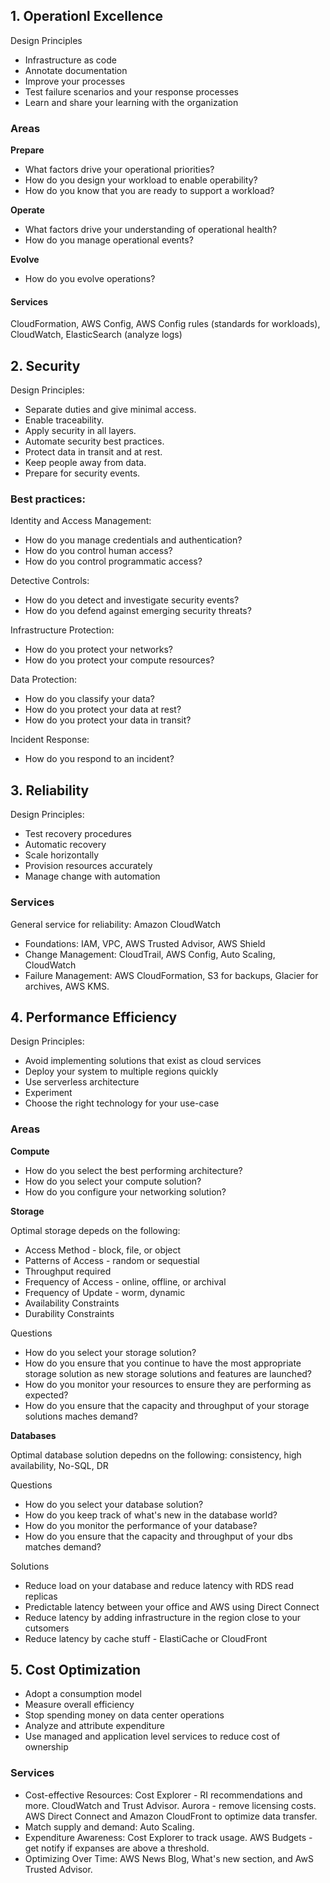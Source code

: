 ## 1. Operationl Excellence

Design Principles
* Infrastructure as code
* Annotate documentation
* Improve your processes
* Test failure scenarios and your response processes
* Learn and share your learning with the organization

### Areas
**Prepare**
* What factors drive your operational priorities?
* How do you design your workload to enable operability?
* How do you know that you are ready to support a workload?

**Operate**
* What factors drive your understanding of operational health?
* How do you manage operational events?

**Evolve**
* How do you evolve operations?

#### Services
CloudFormation, AWS Config, AWS Config rules (standards for workloads), CloudWatch, ElasticSearch (analyze logs)

## 2. Security
Design Principles:
* Separate duties and give minimal access.
* Enable traceability.
* Apply security in all layers.
* Automate security best practices.
* Protect data in transit and at rest.
* Keep people away from data.
* Prepare for security events.

### Best practices:

Identity and Access Management:
* How do you manage credentials and authentication?
* How do you control human access?
* How do you control programmatic access?

Detective Controls:
* How do you detect and investigate security events?
* How do you defend against emerging security threats?

Infrastructure Protection:
* How do you protect your networks?
* How do you protect your compute resources?

Data Protection:
* How do you classify your data?
* How do you protect your data at rest?
* How do you protect your data in transit?

Incident Response:
* How do you respond to an incident?

## 3. Reliability
Design Principles:
* Test recovery procedures
* Automatic recovery
* Scale horizontally
* Provision resources accurately
* Manage change with automation

### Services
General service for reliability: Amazon CloudWatch
* Foundations: IAM, VPC, AWS Trusted Advisor, AWS Shield
* Change Management: CloudTrail, AWS Config, Auto Scaling, CloudWatch
* Failure Management: AWS CloudFormation, S3 for backups, Glacier for archives, AWS KMS.

## 4. Performance Efficiency
Design Principles:
* Avoid implementing solutions that exist as cloud services
* Deploy your system to multiple regions quickly
* Use serverless architecture
* Experiment
* Choose the right technology for your use-case

### Areas

**Compute**

* How do you select the best performing architecture?
* How do you select your compute solution?
* How do you configure your networking solution?

**Storage**

Optimal storage depeds on the following:
* Access Method - block, file, or object
* Patterns of Access - random or sequestial
* Throughput required
* Frequency of Access - online, offline, or archival
* Frequency of Update - worm, dynamic
* Availability Constraints
* Durability Constraints

Questions
* How do you select your storage solution?
* How do you ensure that you continue to have the most appropriate storage solution as new storage solutions and features are launched?
* How do you monitor your resources to ensure they are performing as expected?
* How do you ensure that the capacity and throughput of your storage solutions maches demand?

**Databases**

Optimal database solution depedns on the following: consistency, high availability, No-SQL, DR

Questions
* How do you select your database solution?
* How do you keep track of what's new in the database world?
* How do you monitor the performance of your database?
* How do you ensure that the capacity and throughput of your dbs matches demand?

Solutions
* Reduce load on your database and reduce latency with RDS read replicas
* Predictable latency between your office and AWS using Direct Connect
* Reduce latency by adding infrastructure in the region close to your cutsomers
* Reduce latency by cache stuff - ElastiCache or CloudFront

## 5. Cost Optimization
* Adopt a consumption model
* Measure overall efficiency
* Stop spending money on data center operations
* Analyze and attribute expenditure
* Use managed and application level services to reduce cost of ownership

### Services
* Cost-effective Resources: Cost Explorer - RI recommendations and more. CloudWatch and Trust Advisor. Aurora - remove licensing costs. AWS Direct Connect and Amazon CloudFront to optimize data transfer.
* Match supply and demand: Auto Scaling.
* Expenditure Awareness: Cost Explorer to track usage. AWS Budgets - get notify if expanses are above a threshold.
* Optimizing Over Time: AWS News Blog, What's new section, and AwS Trusted Advisor.
